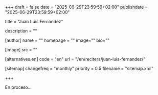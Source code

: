 +++
draft = false
date = "2025-06-29T23:59:59+02:00"
publishdate = "2025-06-29T23:59:59+02:00"

title = "Juan Luis Fernández"

description = ""

[author]
    name = ""
    homepage = ""
    image=""
    bio=""

[image]
    src = ""

[alternatives.en]
    code = "en"
    url = "/en/reciters/juan-luis-fernandez/"

[sitemap]
  changefreq = "monthly"
  priority = 0.5
  filename = "sitemap.xml"

+++

En proceso...